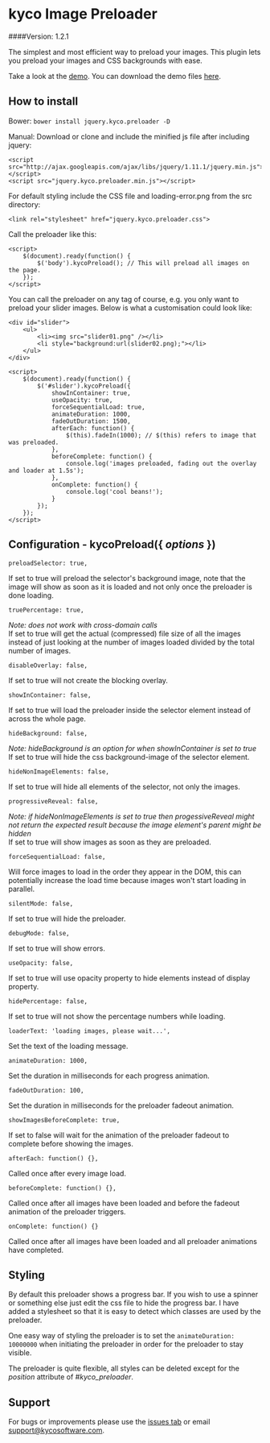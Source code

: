kyco Image Preloader
====================
####Version: 1.2.1

The simplest and most efficient way to preload your images. This plugin lets you
preload your images and CSS backgrounds with ease.

Take a look at the [demo](http://www.kycosoftware.com/projects/demo/image-preloader).
You can download the demo files [here](https://github.com/kyco/jquery.kyco.preloader-demo-files).

How to install
--------------

Bower: `bower install jquery.kyco.preloader -D`

Manual: Download or clone and include the minified js file after including jquery:

	<script src="http://ajax.googleapis.com/ajax/libs/jquery/1.11.1/jquery.min.js"></script>
	<script src="jquery.kyco.preloader.min.js"></script>

For default styling include the CSS file and loading-error.png from the src directory:

	<link rel="stylesheet" href="jquery.kyco.preloader.css">

Call the preloader like this:

	<script>
		$(document).ready(function() {
			$('body').kycoPreload(); // This will preload all images on the page.
		});
	</script>

You can call the preloader on any tag of course, e.g. you only want to preload
your slider images. Below is what a customisation could look like:

	<div id="slider">
		<ul>
			<li><img src="slider01.png" /></li>
			<li style="background:url(slider02.png);"></li>
		</ul>
	</div>

	<script>
		$(document).ready(function() {
			$('#slider').kycoPreload({
				showInContainer: true,
				useOpacity: true,
				forceSequentialLoad: true,
				animateDuration: 1000,
				fadeOutDuration: 1500,
				afterEach: function() {
					$(this).fadeIn(1000); // $(this) refers to image that was preloaded.
				},
				beforeComplete: function() {
					console.log('images preloaded, fading out the overlay and loader at 1.5s');
				},
				onComplete: function() {
					console.log('cool beans!');
				}
			});
		});
	</script>


Configuration - kycoPreload({ *options* })
------------------------------------------

	preloadSelector: true,

If set to true will preload the selector's background image, note that the image will show
as soon as it is loaded and not only once the preloader is done loading.

	truePercentage: true,

*Note: does not work with cross-domain calls*  
If set to true will get the actual (compressed) file size of all the images instead of just looking
at the number of images loaded divided by the total number of images.

	disableOverlay: false,

If set to true will not create the blocking overlay.

	showInContainer: false,

If set to true will load the preloader inside the selector element instead of across the whole page.

	hideBackground: false,

*Note: hideBackground is an option for when showInContainer is set to true*  
If set to true will hide the css background-image of the selector element.

	hideNonImageElements: false,

If set to true will hide all elements of the selector, not only the images.

	progressiveReveal: false,

*Note: if hideNonImageElements is set to true then progessiveReveal might not return 
the expected result because the image element's parent might be hidden*  
If set to true will show images as soon as they are preloaded.

	forceSequentialLoad: false,

Will force images to load in the order they appear in the DOM, this can potentially
increase the load time because images won't start loading in parallel.

	silentMode: false,

If set to true will hide the preloader.

	debugMode: false,

If set to true will show errors.

	useOpacity: false,

If set to true will use opacity property to hide elements instead of display property.

	hidePercentage: false,

If set to true will not show the percentage numbers while loading.

	loaderText: 'loading images, please wait...',

Set the text of the loading message.

	animateDuration: 1000,

Set the duration in milliseconds for each progress animation.

	fadeOutDuration: 100,

Set the duration in milliseconds for the preloader fadeout animation.

	showImagesBeforeComplete: true,

If set to false will wait for the animation of the preloader fadeout to complete before showing the images.

	afterEach: function() {},

Called once after every image load.

	beforeComplete: function() {},

Called once after all images have been loaded and before the fadeout animation of the preloader triggers.

	onComplete: function() {}

Called once after all images have been loaded and all preloader animations have completed.


Styling
-------

By default this preloader shows a progress bar. If you wish to use a spinner or something else
just edit the css file to hide the progress bar. I have added a stylesheet so that it is easy to 
detect which classes are used by the preloader.

One easy way of styling the preloader is to set the <code>animateDuration: 10000000</code> when initiating
the preloader in order for the preloader to stay visible.

The preloader is quite flexible, all styles can 
be deleted except for the *position* attribute of *#kyco_preloader*.


Support
-------

For bugs or improvements please use the [issues tab](https://github.com/kyco/jquery.kyco.preloader/issues)
or email [support@kycosoftware.com](mailto:support@kycosoftware.com).
